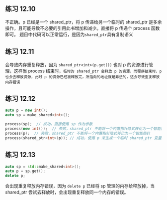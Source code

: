 ## 练习 12.10
不正确。p 已经是一个 shared_ptr<int>，将 p 传递给另一个临时的 shared_ptr<int> 是多余操作，且可能导致不必要的引用此书增加和减少。直接将 p 传递个 process 函数即可。
题目中代码可以正常运行，是因为`shared_ptr`具有复制语义

## 练习 12.11
会导致内存重复释放，因为 `shared_ptr<int>(p.get())` 也对 p 的资源进行管理，这样当 process 结束时，`临时的 shared_ptr 会释放 p 的资源，而程序结束时，p 也会去释放资源，此时 p 的资源已经被释放完，所指向的地址就是非法的，这会导致重复释放内存错误`

## 练习 12.12
```c++
auto p = new int();
auto sp = make_shared<int>();

process(sp);  // 成功，直接使用 sp 作为参数
process(new int());  // 失败，shared_ptr 不能将一个内置指针隐式转化为一个智能指针
process(p);  // 失败，shared_ptr 不能将一个内置指针隐式转化为一个智能指针
process(shared_ptr<int>(p)); // 成功，使用 p 来生成一个临时 shared_ptr 变量 
```

## 练习 12.13
``` c++
auto sp = std::make_shared<int>();
auto p = sp.get();
delete p;
```
会出现重复释放内存错误，因为 `delete p` 已经将 sp 管理的内存给释放掉，当 shared_ptr 尝试去释放时，会出现重复释放同一个内存的错误。